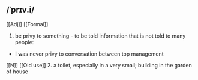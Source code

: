 ## /ˈprɪv.i/  
[[Adj]]  [[Formal]]
1. be privy to  something - to be told information that is not told to many people:

- I was never privy to conversation between top management

[[N]]  [[Old use]]
2. a toilet, especially in a very small; building in the garden of house